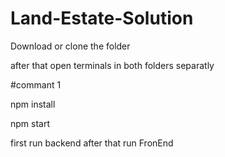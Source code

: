 # Land-Estate-Solution

Download or clone the folder 

after that open terminals in both folders separatly 

#commant 1

npm install

npm start


first run backend after that run FronEnd


